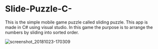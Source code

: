 # Slide-Puzzle-C-
This is the simple mobile game puzzle called sliding puzzle. This app is made in C# using visual studio.
In this game the purpose is to arrange the numbers by sliding into sorted order.


![screenshot_20181023-170309](https://user-images.githubusercontent.com/25504941/47359990-c248a700-d6eb-11e8-97a1-faacd7f591a1.png)
